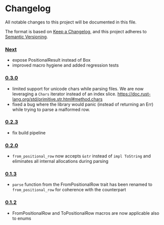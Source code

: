 # Changelog

All notable changes to this project will be documented in this file.

The format is based on [Keep a Changelog](https://keepachangelog.com/en/1.0.0/),
and this project adheres to [Semantic Versioning](https://semver.org/spec/v2.0.0.html).

### [Next]
- expose PositionalResult<T> instead of Box<dyn Error>
- improved macro hygiene and added regression tests

### [0.3.0]

- limited support for unicode chars while parsing files. We are now leveraging a `Chars` iterator instead of an index slice. https://doc.rust-lang.org/std/primitive.str.html#method.chars
- fixed a bug where the library would panic (instead of returning an Err) while trying to parse a malformed row.

### [0.2.3]

- fix build pipeline

### [0.2.0]

- `from_positional_row` now accepts `&str` instead of `impl ToString` and eliminates all internal allocations during parsing

### [0.1.3]

- `parse` function from the FromPositionalRow trait has been renamed to `from_positional_row` for coherence with the counterpart

### [0.1.2]

- FromPositionalRow and ToPositionalRow macros are now applicable also to enums

[Next]: https://github.com/primait/positional.rs/compare/0.3.0...HEAD
[0.3.0]: https://github.com/primait/positional.rs/compare/0.2.3...0.3.0
[0.2.3]: https://github.com/primait/positional.rs/compare/0.2.2...0.2.3
[0.2.2]: https://github.com/primait/positional.rs/compare/0.2.0...0.2.2
[0.2.0]: https://github.com/primait/positional.rs/compare/0.1.3...0.2.0
[0.1.3]: https://github.com/primait/positional.rs/compare/0.1.2...0.1.3
[0.1.2]: https://github.com/primait/positional.rs/compare/0.1.1...0.1.2
